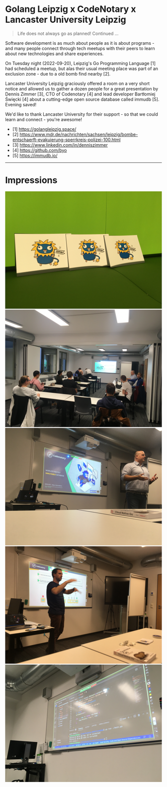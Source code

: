 # Golang Leipzig x CodeNotary x Lancaster University Leipzig

> Life does not always go as planned! Continued ...

Software development is as much about people as it is about programs - and many
people connect through tech meetups with their peers to learn about new
technologies and share experiences.

On Tuesday night (2022-09-20), Leipzig's Go Programming Language [1] had
scheduled a meetup, but alas their usual meeting place was part of an exclusion
zone - due to a old bomb find nearby [2].

Lancaster University Leipzig graciously offered a room on a very short notice
and allowed us to gather a dozen people for a great presentation by Dennis
Zimmer [3], CTO of Codenotary [4] and lead developer Bartłomiej Święcki [4] about a cutting-edge open source database called
immudb [5]. Evening saved!

We'd like to thank Lancaster University for their support - so that we could
learn and connect - you're awesome!


* [1] https://golangleipzig.space/
* [2] https://www.mdr.de/nachrichten/sachsen/leipzig/bombe-entschaerft-evakuierung-sperrkreis-polizei-100.html
* [3] https://www.linkedin.com/in/denniszimmer
* [4] https://github.com/byo
* [5] https://immudb.io/

----

# Impressions

![](2022_09_21_Leipzig_Golang_Gophers.jpg)
![](2022_09_21_Leipzig_Golang_Room.jpg)
![](2022_09_21_Leipzig_Golang_Intro.jpg)
![](2022_09_21_Leipzig_Golang_QA.jpg)
![](2022_09_21_Leipzig_Golang_Code.jpg)

